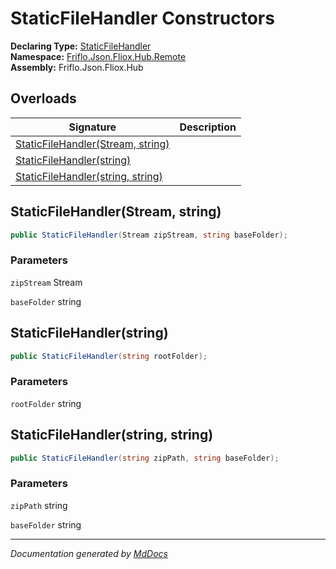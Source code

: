 ﻿<!--  
  <auto-generated>   
    The contents of this file were generated by a tool.  
    Changes to this file may be list if the file is regenerated  
  </auto-generated>   
-->

# StaticFileHandler Constructors

**Declaring Type:** [StaticFileHandler](../index.md)  
**Namespace:** [Friflo.Json.Fliox.Hub.Remote](../../index.md)  
**Assembly:** Friflo.Json.Fliox.Hub

## Overloads

| Signature                                                            | Description |
| -------------------------------------------------------------------- | ----------- |
| [StaticFileHandler(Stream, string)](#staticfilehandlerstream-string) |             |
| [StaticFileHandler(string)](#staticfilehandlerstring)                |             |
| [StaticFileHandler(string, string)](#staticfilehandlerstring-string) |             |

## StaticFileHandler(Stream, string)

```csharp
public StaticFileHandler(Stream zipStream, string baseFolder);
```

### Parameters

`zipStream`  Stream

`baseFolder`  string

## StaticFileHandler(string)

```csharp
public StaticFileHandler(string rootFolder);
```

### Parameters

`rootFolder`  string

## StaticFileHandler(string, string)

```csharp
public StaticFileHandler(string zipPath, string baseFolder);
```

### Parameters

`zipPath`  string

`baseFolder`  string

___

*Documentation generated by [MdDocs](https://github.com/ap0llo/mddocs)*
